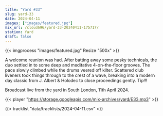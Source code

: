 ```yaml
---
title: "Yard #33"
slug: yard-33
date: 2024-04-11
images: ["images/featured.jpg"]
mix_url: /cloud696/yard-33-20240411-175717/
station: Yard
draft: false
---
```


{{< imgprocess "images/featured.jpg" Resize "500x" >}}

A welcome reunion was had. After batting away some pesky technicals, the duo settled in to some deep and meditative 4-on-the-floor grooves. The pace slowly climbed while the drums veered off kilter. Scattered club liveners took things through to the crest of a wave, breaking into a modern day classic from J. Albert & Holodec to close proceedings gently. Tip!!!

Broadcast live from the yard in South London, 11th April 2024.

{{< player "https://storage.googleapis.com/mix-archives/yard/E33.mp3" >}}

{{< tracklist "data/tracklists/2024-04-11.csv" >}}
